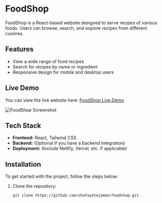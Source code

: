 # FoodShop

FoodShop is a React-based website designed to serve recipes of various foods. Users can browse, search, and explore recipes from different cuisines.

## Features

- View a wide range of food recipes
- Search for recipes by name or ingredient
- Responsive design for mobile and desktop users

## Live Demo

You can view the live website here: [FoodShop Live Demo](https://comforting-stroopwafel-04b7c1.netlify.app/?page=1)


![FoodShop Screenshot](https://github.com/user-attachments/assets/452934b3-7499-4949-87b3-1e11e6e4e38b) <!-- Update with the correct image path -->

## Tech Stack

- **Frontend:** React, Tailwind CSS
- **Backend:** (Optional if you have a backend integration)
- **Deployment:** (Include Netlify, Vercel, etc. if applicable)

## Installation

To get started with the project, follow the steps below:

1. Clone the repository:

   ```bash
   git clone https://github.com/shafayetejaman/foodshop.git
